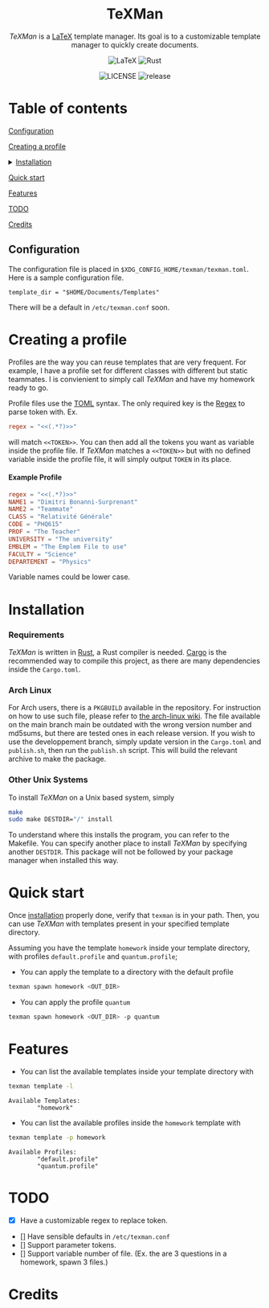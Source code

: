 <div align="center">

# TeXMan

*TeXMan* is a [LaTeX](https://www.latex-project.org/) template manager. Its goal
is to a customizable template manager to quickly create documents.

![LaTeX](https://img.shields.io/badge/latex-%23008080.svg?style=for-the-badge&logo=latex&logoColor=white) ![Rust](https://img.shields.io/badge/rust-%23000000.svg?style=for-the-badge&logo=rust&logoColor=white)

![LICENSE](https://img.shields.io/github/license/Duumbo/TeXMan?color=blue&style=for-the-badge) ![release](https://img.shields.io/github/v/tag/Duumbo/TeXMan?color=%23FF7F50&style=for-the-badge)

</div>

# Table of contents

[Configuration](#configuration)

[Creating a profile](#creating-a-profile)

<details>
  <summary><a href="#installation">Installation</a></summary>
  <OL, TYPE="square">
    <li><a href="#requirements">Requirements</a></li>
    <li><a href="#arch-linux">Arch Linux</a></li>
    <li><a href="#other-unix-systems">Other Unix Systems</a></li>
  </OL>
</details>

[Quick start](#quick-start)

[Features](#features)

[TODO](#todo)

[Credits](#credits)

## Configuration
The configuration file is placed in `$XDG_CONFIG_HOME/texman/texman.toml`. Here
is a sample configuration file.
```
template_dir = "$HOME/Documents/Templates"
```
There will be a default in `/etc/texman.conf` soon.

# Creating a profile
Profiles are the way you can reuse templates that are very frequent. For example,
I have a profile set for different classes with different but static teammates.
I is convienient to simply call *TeXMan* and have my homework ready to go.

Profile files use the [TOML](https://toml.io/en/) syntax. The only required key
is the [Regex](https://en.wikipedia.org/wiki/Regular_expression) to parse token
with. Ex.
```toml
regex = "<<(.*?)>>"
```
will match `<<TOKEN>>`. You can then add all the tokens you want as variable inside
the profile file. If *TeXMan* matches a `<<TOKEN>>` but with no defined variable
inside the profile file, it will simply output `TOKEN` in its place.

#### Example Profile
```toml
regex = "<<(.*?)>>"
NAME1 = "Dimitri Bonanni-Surprenant"
NAME2 = "Teammate"
CLASS = "Relativité Générale"
CODE = "PHQ615"
PROF = "The Teacher"
UNIVERSITY = "The university"
EMBLEM = "The Emplem File to use"
FACULTY = "Science"
DEPARTEMENT = "Physics"
```
Variable names could be lower case.

# Installation

### Requirements
*TeXMan* is written in [Rust](https://www.rust-lang.org/), a Rust compiler is
needed. [Cargo](https://doc.rust-lang.org/cargo/) is the recommended way to
compile this project, as there are many dependencies inside the `Cargo.toml`.

### Arch Linux
For Arch users, there is a `PKGBUILD` available in the repository. For instruction
on how to use such file, please refer to [the arch-linux wiki](https://wiki.archlinux.org/title/Arch_User_Repository).
The file
available on the main branch main be outdated with the wrong version number and
md5sums, but there are tested ones in each release version. If you wish to use
the developpement branch, simply update version in the `Cargo.toml` and `publish.sh`,
then run the `publish.sh` script. This will build the relevant archive to make
the package.

### Other Unix Systems
To install *TeXMan* on a Unix based system, simply
```bash
make
sudo make DESTDIR="/" install
```
To understand where this installs the program, you can refer to the Makefile.
You can specify another place to install *TeXMan* by specifying another `DESTDIR`.
This package will not be followed by your package manager when installed this way.

# Quick start

Once [installation](#installation) properly done, verify that `texman` is in your
path. Then, you can use *TeXMan* with templates present in your specified template
directory.

Assuming you have the template `homework` inside your template directory, with
profiles `default.profile` and `quantum.profile`;

- You can apply the template to a directory with the default profile
```bash
texman spawn homework <OUT_DIR>
```

- You can apply the profile `quantum`
```bash
texman spawn homework <OUT_DIR> -p quantum
```

# Features

- You can list the available templates inside your template directory with
```bash
texman template -l
```
```
Available Templates:
        "homework"
```

- You can list the available profiles inside the `homework` template with
```bash
texman template -p homework
```
```
Available Profiles:
        "default.profile"
        "quantum.profile"
```

# TODO

- [x] Have a customizable regex to replace token.
- [] Have sensible defaults in `/etc/texman.conf`
- [] Support parameter tokens.
- [] Support variable number of file. (Ex. the are 3 questions in a homework, spawn 3 files.)

# Credits

